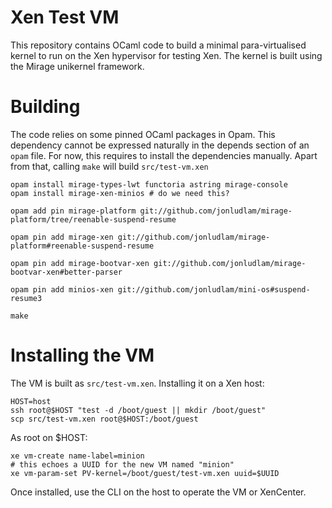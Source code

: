 
# Xen Test VM

This repository contains OCaml code to build a minimal
para-virtualised kernel to run on the Xen hypervisor for testing Xen. The
kernel is built using the Mirage unikernel framework.

# Building

The code relies on some pinned OCaml packages in Opam. This dependency
cannot be expressed naturally in the depends section of an `opam` file. For
now, this requires to install the dependencies manually. Apart from that,
calling `make` will build `src/test-vm.xen`


    opam install mirage-types-lwt functoria astring mirage-console
    opam install mirage-xen-minios # do we need this?
  
    opam add pin mirage-platform git://github.com/jonludlam/mirage-platform/tree/reenable-suspend-resume

    opam pin add mirage-xen git://github.com/jonludlam/mirage-platform#reenable-suspend-resume

    opam pin add mirage-bootvar-xen git://github.com/jonludlam/mirage-bootvar-xen#better-parser

    opam pin add minios-xen git://github.com/jonludlam/mini-os#suspend-resume3

    make


# Installing the VM

The VM is built as `src/test-vm.xen`. Installing it on a Xen host:

    HOST=host
    ssh root@$HOST "test -d /boot/guest || mkdir /boot/guest"
    scp src/test-vm.xen root@$HOST:/boot/guest

As root on $HOST:

    xe vm-create name-label=minion
    # this echoes a UUID for the new VM named "minion"
    xe vm-param-set PV-kernel=/boot/guest/test-vm.xen uuid=$UUID
    
Once installed, use the CLI on the host to operate the VM or XenCenter.


